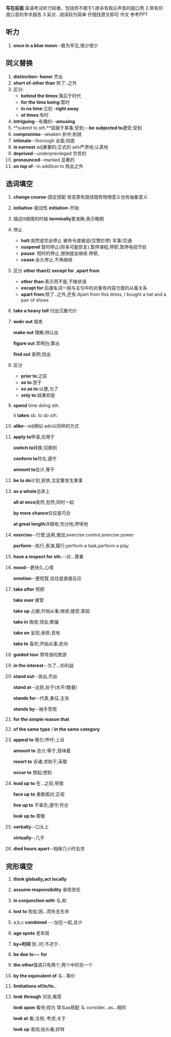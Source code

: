 **写在前面**:英语考试听力较难，包括但不限于1.掺杂有观众声音的脱口秀 2.带有印度口音的学术报告 3.采访..
阅读较为简单 仔细找原文即可
作文 参考PPT



## 听力

1. **once in a blue moon**--极为罕见,很少很少

## 同义替换

1. **distinction- honor** 杰出
2. **short of-other than** 除了..之外
3. 区分:
   - **behind the times**:落后于时代
   - **for the time being**:暂时
   - **in no time**:立刻 -**right away**
   - **at times**:有时
4. **intriguing**--有趣的--**amusing**
5. **submit to sth.**屈服于某事;受到;--**be subjected to**遭受;受到
6. **compromise**--weaken 折中;削弱
7. **intimate**--thorough 全面;彻底
8. **in earnest** adj重要的;正式的 adv严肃地;认真地
9. **deprived**--underprevileged 穷苦的
10. **pronounced**--marked 显著的
11. **on top of**--in addition to 除此之外

## 选词填空

1. **change course**-固定搭配 改变原有路径既有物理意义也有抽象意义

2. **initiative**-能动性 **initiation**-开始

3. 描述ill病情的时候 **terminally**更准确,表示晚期

4. 停止

   - **halt**:突然或完全停止 被命令或被迫(交警拦停) 军事/交通
   - **suspend**:暂时停止(将来可能恢复),暂停课程,停职,暂停电视节目
   - **pause**: 短时的停止,很快就会继续.停顿,
   - **cease**:永久停止,不再继续

5. 区分 **other than**和 **except for** ,**apart from**

   - **other than**:表示而不是,不做状语
   - **except for**:后接名词一般与主句中的对象有内容方面的从属关系
   - **apart from**:除了..之外,还有.Apart from this dress, I bought a hat and a pair of shoes

6. **take a heavy toll** 付出沉重代价

7. **wokr out** 锻炼

   **make out** 理解;辨认出

   **figure out** 弄明白;算出

   **find out** 查明;找出

8. 区分

   - **prior to**:之前
   - **as to**:至于
   - **so as to**:以便,为了
   - **only to**:结果却是

9. **spend** time doing sth.

   it **takes** sb. to do sth.

10. **alike**--adj相似 adv以同样的方式

11. **apply to**申请,应用于

    **switch to**转换,切换到

    **conform to**符合,遵守

    **amount to**总计,等于

12. **be to do**计划,安排,注定要发生某事

13. **as a whole**总体上

    **all at once**突然,忽然;同时一起

    **by mere chance**仅仅是巧合

    **at great length**详细地;充分地,啰嗦地

14. **exercise**--行使,运用,施加;exercise control,exercise power

    **perform**--执行,表演,履行;perform a task,perform a play

15. **have a respect for sth.**--对...尊重

16. **mood**--更持久,心情

    **emotion**--更短暂,往往是直接反应

17. **take after** 照顾

    **take over** 接管

    **take up** 占据;开始从事;继续;接受;拿起

    **take in** 吸收;领会;欺骗

    **take on** 呈现;承担;具有

    **take to** 喜欢;开始从事;走向

18. **guided tour** 带导游的旅游

19. **in the interest**--为了...的利益

20. **stand out**--突出,杰出

    **stand at**--达到,处于(水平/数量)

    **stands for**--代表,象征,主张

    **stands by**--袖手旁观

21. **for the simple reason that**

22. **of the same type** / **in the same category**

23. **appeal to** 吸引;呼吁;上诉

    **amount to** 总计;等于;意味着

    **resort to** 诉诸;求助于;采取

    **occur to** 想起;想到

24. **lead up to** 在...之前;导致

    **face up to** 勇敢面对;正视

    **live up to** 不辜负;遵守;符合

    **look up to** 尊敬

25. **verbally**--口头上

    **virtually**--几乎

26. **died hours apart**--相继几小时去世

## 完形填空

1. **think globally,act locally**

2. **assume responsibility** 承担责任

3. **in conjunction with** 与,和

4. **lost to** 败给;因...而失去生命

5. a,b,c **combined** ---加在一起,总计

6. **age spots** 老年斑

7. **by+时间** 到..时;不迟于..

8. **be due to**== **for**

9. **the other**强调只有两个,两个中的另一个

10. **by the equivalent of** 与...等价

11. **limitations of/in/to..**

12. **look through** 浏览;看穿

    **look upon** 看待;视为 常与as搭配 与 consider...as...相同

    **look at** 看;注视; 考虑;关于

    **look up** 查阅;抬头看;好转
